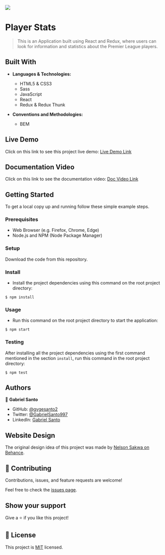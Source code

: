 ![](https://img.shields.io/badge/Microverse-blueviolet)

# Player Stats

> This is an Application built using React and Redux, where users can look for information and statistics about the Premier League players.


## Built With

- **Languages & Technologies:**
  - HTML5 & CSS3
  - Sass
  - JavaScript
  - React
  - Redux & Redux Thunk

- **Conventions and Methodologies:**
  - BEM

## Live Demo

Click on this link to see this project live demo: [Live Demo Link](https://playersstats.herokuapp.com/)

## Documentation Video

Click on this link to see the documentation video: [Doc Video Link](https://www.loom.com/share/c703ee2a86864583a0fbbe748e4f57a7)

## Getting Started

To get a local copy up and running follow these simple example steps.

### Prerequisites

- Web Browser (e.g. Firefox, Chrome, Edge)
- Node.js and NPM (Node Package Manager)

### Setup

Download the code from this repository.

### Install

- Install the project dependencies using this command on the root project directory:

```console
$ npm install
```

### Usage

- Run this command on the root project directory to start the application:

```console
$ npm start
```

### Testing

After installing all the project dependencies using the first command mentioned in the section ``install``, run this command in the root project directory:

```console
$ npm test
```

## Authors

👤 **Gabriel Santo**

- GitHub: [@gvgesanto2](https://github.com/gvgesanto2)
- Twitter: [@GabrielSanto997](https://twitter.com/GabrielSanto997)
- LinkedIn: [Gabriel Santo](https://linkedin.com/in/gabriel-santo-5882a71b2/)

## Website Design

The original design idea of this project was made by [Nelson Sakwa on Behance](https://www.behance.net/sakwadesignstudio).

## 🤝 Contributing

Contributions, issues, and feature requests are welcome!

Feel free to check the [issues page](../../issues/).

## Show your support

Give a ⭐️ if you like this project!

## 📝 License

This project is [MIT](./MIT.md) licensed.

